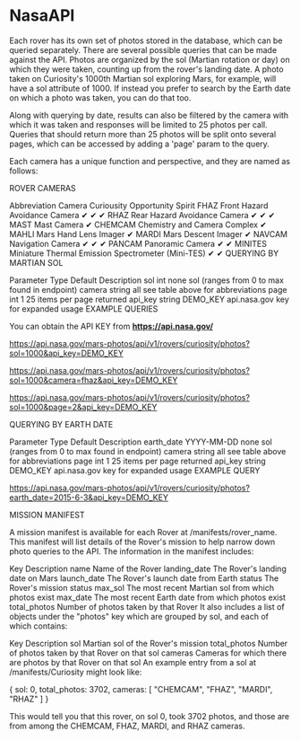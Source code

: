 # NasaAPI
Each rover has its own set of photos stored in the database, which can be queried separately. There are several possible queries that can be made against the API. Photos are organized by the sol (Martian rotation or day) on which they were taken, counting up from the rover's landing date. A photo taken on Curiosity's 1000th Martian sol exploring Mars, for example, will have a sol attribute of 1000. If instead you prefer to search by the Earth date on which a photo was taken, you can do that too.

Along with querying by date, results can also be filtered by the camera with which it was taken and responses will be limited to 25 photos per call. Queries that should return more than 25 photos will be split onto several pages, which can be accessed by adding a 'page' param to the query.

Each camera has a unique function and perspective, and they are named as follows:

ROVER CAMERAS

Abbreviation	Camera	Curiousity	Opportunity	Spirit FHAZ	Front Hazard Avoidance Camera	✔	✔	✔ RHAZ	Rear Hazard Avoidance Camera	✔	✔	✔ MAST	Mast Camera	✔ CHEMCAM	Chemistry and Camera Complex	✔ MAHLI	Mars Hand Lens Imager	✔ MARDI	Mars Descent Imager	✔ NAVCAM	Navigation Camera	✔	✔	✔ PANCAM	Panoramic Camera	✔	✔ MINITES Miniature Thermal Emission Spectrometer (Mini-TES)	✔	✔ QUERYING BY MARTIAN SOL

Parameter	Type	Default	Description sol	int	none sol (ranges from 0 to max found in endpoint) camera string	all	see table above for abbreviations page	int	1	25 items per page returned api_key	string	DEMO_KEY api.nasa.gov key for expanded usage EXAMPLE QUERIES

You can obtain the API KEY from <b>https://api.nasa.gov/</b>

https://api.nasa.gov/mars-photos/api/v1/rovers/curiosity/photos?sol=1000&api_key=DEMO_KEY

https://api.nasa.gov/mars-photos/api/v1/rovers/curiosity/photos?sol=1000&camera=fhaz&api_key=DEMO_KEY

https://api.nasa.gov/mars-photos/api/v1/rovers/curiosity/photos?sol=1000&page=2&api_key=DEMO_KEY

QUERYING BY EARTH DATE

Parameter	Type	Default	Description earth_date	YYYY-MM-DD	none	sol (ranges from 0 to max found in endpoint) camera string	all	see table above for abbreviations page	int	1	25 items per page returned api_key	string	DEMO_KEY	api.nasa.gov key for expanded usage EXAMPLE QUERY

https://api.nasa.gov/mars-photos/api/v1/rovers/curiosity/photos?earth_date=2015-6-3&api_key=DEMO_KEY

MISSION MANIFEST

A mission manifest is available for each Rover at /manifests/rover_name. This manifest will list details of the Rover's mission to help narrow down photo queries to the API. The information in the manifest includes:

Key	Description name	Name of the Rover landing_date	The Rover's landing date on Mars launch_date	The Rover's launch date from Earth status	The Rover's mission status max_sol	The most recent Martian sol from which photos exist max_date	The most recent Earth date from which photos exist total_photos	Number of photos taken by that Rover It also includes a list of objects under the "photos" key which are grouped by sol, and each of which contains:

Key	Description sol	Martian sol of the Rover's mission total_photos	Number of photos taken by that Rover on that sol cameras	Cameras for which there are photos by that Rover on that sol An example entry from a sol at /manifests/Curiosity might look like:

{ sol: 0, total_photos: 3702, cameras: [ "CHEMCAM", "FHAZ", "MARDI", "RHAZ" ] }

This would tell you that this rover, on sol 0, took 3702 photos, and those are from among the CHEMCAM, FHAZ, MARDI, and RHAZ cameras.